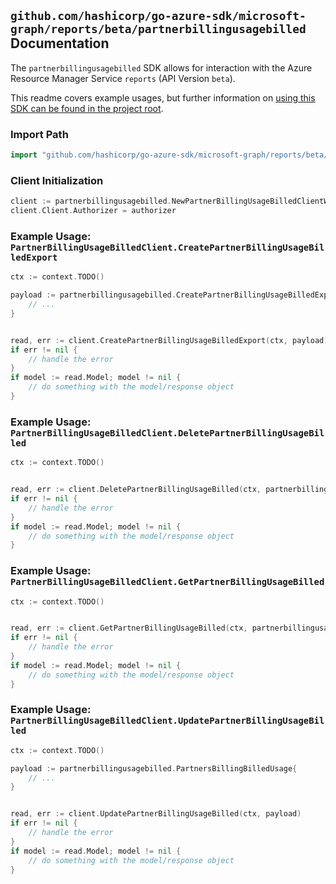 
## `github.com/hashicorp/go-azure-sdk/microsoft-graph/reports/beta/partnerbillingusagebilled` Documentation

The `partnerbillingusagebilled` SDK allows for interaction with the Azure Resource Manager Service `reports` (API Version `beta`).

This readme covers example usages, but further information on [using this SDK can be found in the project root](https://github.com/hashicorp/go-azure-sdk/tree/main/docs).

### Import Path

```go
import "github.com/hashicorp/go-azure-sdk/microsoft-graph/reports/beta/partnerbillingusagebilled"
```


### Client Initialization

```go
client := partnerbillingusagebilled.NewPartnerBillingUsageBilledClientWithBaseURI("https://management.azure.com")
client.Client.Authorizer = authorizer
```


### Example Usage: `PartnerBillingUsageBilledClient.CreatePartnerBillingUsageBilledExport`

```go
ctx := context.TODO()

payload := partnerbillingusagebilled.CreatePartnerBillingUsageBilledExportRequest{
	// ...
}


read, err := client.CreatePartnerBillingUsageBilledExport(ctx, payload)
if err != nil {
	// handle the error
}
if model := read.Model; model != nil {
	// do something with the model/response object
}
```


### Example Usage: `PartnerBillingUsageBilledClient.DeletePartnerBillingUsageBilled`

```go
ctx := context.TODO()


read, err := client.DeletePartnerBillingUsageBilled(ctx, partnerbillingusagebilled.DefaultDeletePartnerBillingUsageBilledOperationOptions())
if err != nil {
	// handle the error
}
if model := read.Model; model != nil {
	// do something with the model/response object
}
```


### Example Usage: `PartnerBillingUsageBilledClient.GetPartnerBillingUsageBilled`

```go
ctx := context.TODO()


read, err := client.GetPartnerBillingUsageBilled(ctx, partnerbillingusagebilled.DefaultGetPartnerBillingUsageBilledOperationOptions())
if err != nil {
	// handle the error
}
if model := read.Model; model != nil {
	// do something with the model/response object
}
```


### Example Usage: `PartnerBillingUsageBilledClient.UpdatePartnerBillingUsageBilled`

```go
ctx := context.TODO()

payload := partnerbillingusagebilled.PartnersBillingBilledUsage{
	// ...
}


read, err := client.UpdatePartnerBillingUsageBilled(ctx, payload)
if err != nil {
	// handle the error
}
if model := read.Model; model != nil {
	// do something with the model/response object
}
```

